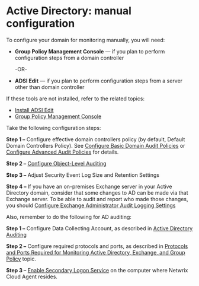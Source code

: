 # Active Directory: manual configuration

To configure your domain for monitoring manually, you will need:

- __Group Policy Management Console__ — if you plan to perform configuration steps from a domain controller

  -OR-
- __ADSI Edit__ — if you plan to perform configuration steps from a server other than domain controller

If these tools are not installed, refer to the related topics:

- [Install ADSI Edit](/docs/1secure/1secure/configuration/ad/adsi.md)
- [Group Policy Management Console](/docs/1secure/1secure/configuration/ad/grouppolicymanagementconsole.md)

Take the following configuration steps:

__Step 1 –__  Configure effective domain controllers policy (by default, Default Domain Controllers Policy). See [Configure Basic Domain Audit Policies](/docs/1secure/1secure/configuration/ad/domainauditpolicies.md)
or
[Configure Advanced Audit Policies](/docs/1secure/1secure/configuration/ad/advancedpolicy.md) for details.

__Step 2 –__ [Configure Object-Level Auditing](/docs/1secure/1secure/configuration/ad/objectlevel.md)

__Step 3 –__ Adjust Security Event Log Size and Retention Settings

__Step 4 –__ If you have an on-premises Exchange server in your Active Directory domain, consider that some changes to AD can be made via that Exchange server. To be able to audit and report who made those changes, you should [Configure Exchange Administrator Audit Logging Settings](/docs/1secure/1secure/admin/datacollection/activedirectory/auditlogging.md)

Also, remember to do the following for AD auditing:

__Step 1 –__ Configure Data Collecting Account, as described in [Active Directory Auditing](/docs/1secure/1secure/admin/datacollection/activedirectory/activedirectoryauditing.md)

__Step 2 –__ Configure required protocols and ports, as described in [Protocols and Ports Required for Monitoring Active Directory, Exchange, and Group Policy](/docs/1secure/1secure/configuration/ad/protocolsandports.md) topic.

__Step 3 –__ [Enable Secondary Logon Service](/docs/1secure/1secure/configuration/ad/secondarylogonservice.md) on the computer where Netwrix Cloud Agent resides.
